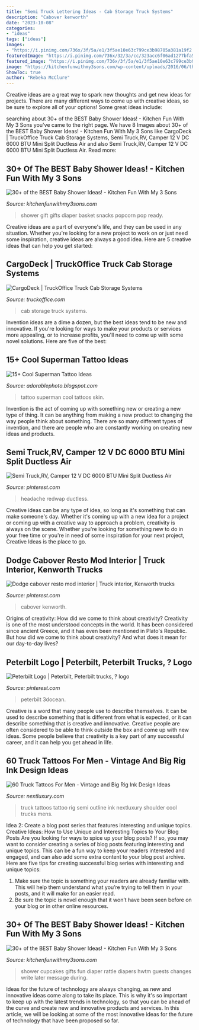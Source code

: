 ```yaml
---
title: "Semi Truck Lettering Ideas - Cab Storage Truck Systems"
description: "Cabover kenworth"
date: "2023-10-08"
categories:
- "ideas"
tags: ["ideas"]
images:
- "https://i.pinimg.com/736x/3f/5a/e1/3f5ae10e63c799ce3b98705a381a19f2.jpg"
featuredImage: "https://i.pinimg.com/736x/32/3a/cc/323acc6f06ad1277bfa57f63347f2b2b--interiors-classic-trucks.jpg"
featured_image: "https://i.pinimg.com/736x/3f/5a/e1/3f5ae10e63c799ce3b98705a381a19f2.jpg"
image: "https://kitchenfunwithmy3sons.com/wp-content/uploads/2016/06/the-best-baby-shower-ideas-diaper-cakes-food-gifts-13-1-680x862.jpg"
ShowToc: true
author: "Rebeka McClure"
---
```



Creative ideas are a great way to spark new thoughts and get new ideas for projects. There are many different ways to come up with creative ideas, so be sure to explore all of your options! Some great ideas include:

	

		
searching about 30+ of the BEST Baby Shower Ideas! - Kitchen Fun With My 3 Sons you've came to the right page. We have 8 Images about 30+ of the BEST Baby Shower Ideas! - Kitchen Fun With My 3 Sons like CargoDeck | TruckOffice Truck Cab Storage Systems, Semi Truck,RV, Camper 12 V DC 6000 BTU Mini Split Ductless Air and also Semi Truck,RV, Camper 12 V DC 6000 BTU Mini Split Ductless Air. Read more:
		
    
## 30+ Of The BEST Baby Shower Ideas! - Kitchen Fun With My 3 Sons

<img loading=lazy src="https://kitchenfunwithmy3sons.com/wp-content/uploads/2016/06/the-best-baby-shower-ideas-diaper-cakes-food-gifts-13-1-680x862.jpg" onerror="this.onerror=null;this.src='https://tse2.mm.bing.net/th?id=OIP.31akZIEcSSVTusIFf4RbNAHaJY&amp;pid=15.1';" alt="30+ of the BEST Baby Shower Ideas! - Kitchen Fun With My 3 Sons">

_Source: kitchenfunwithmy3sons.com_

>shower gift gifts diaper basket snacks popcorn pop ready. 

	

Creative ideas are a part of everyone's life, and they can be used in any situation. Whether you're looking for a new project to work on or just need some inspiration, creative ideas are always a good idea. Here are 5 creative ideas that can help you get started: 

    
## CargoDeck | TruckOffice Truck Cab Storage Systems

<img loading=lazy src="https://www.truckoffice.com/wp-content/uploads/2016-01-23-23.50.44-465x620.jpg" onerror="this.onerror=null;this.src='https://tse3.mm.bing.net/th?id=OIP.7A8Oy0qC6YgQcMJLf-8-oAAAAA&amp;pid=15.1';" alt="CargoDeck | TruckOffice Truck Cab Storage Systems">

_Source: truckoffice.com_

>cab storage truck systems. 

	

Invention ideas are a dime a dozen, but the best ideas tend to be new and innovative. If you're looking for ways to make your products or services more appealing, or to increase profits, you'll need to come up with some novel solutions. Here are five of the best: 

    
## 15+ Cool Superman Tattoo Ideas

<img loading=lazy src="http://4.bp.blogspot.com/-LduwHEf1RG0/U_kAnsRytkI/AAAAAAAAFhU/YqWYn3Eoujs/s1600/superman+tattoo+ripping+through+skin.jpg" onerror="this.onerror=null;this.src='https://tse2.mm.bing.net/th?id=OIP.IgWEnczbtSMng6IeTploRQHaJ6&amp;pid=15.1';" alt="15+ Cool Superman Tattoo Ideas">

_Source: adorablephoto.blogspot.com_

>tattoo superman cool tattoos skin. 

	

Invention is the act of coming up with something new or creating a new type of thing. It can be anything from making a new product to changing the way people think about something. There are so many different types of invention, and there are people who are constantly working on creating new ideas and products.

    
## Semi Truck,RV, Camper 12 V DC 6000 BTU Mini Split Ductless Air

<img loading=lazy src="https://i.pinimg.com/736x/1a/84/6c/1a846c1504721b691c9631b88ab109b2.jpg" onerror="this.onerror=null;this.src='https://tse4.mm.bing.net/th?id=OIP.pWTdVZYlYA6JigakQTyGXQAAAA&amp;pid=15.1';" alt="Semi Truck,RV, Camper 12 V DC 6000 BTU Mini Split Ductless Air">

_Source: pinterest.com_

>headache redwap ductless. 

	

Creative ideas can be any type of idea, so long as it's something that can make someone's day. Whether it's coming up with a new idea for a project or coming up with a creative way to approach a problem, creativity is always on the scene. Whether you're looking for something new to do in your free time or you're in need of some inspiration for your next project, Creative Ideas is the place to go.

    
## Dodge Cabover Resto Mod Interior | Truck Interior, Kenworth Trucks

<img loading=lazy src="https://i.pinimg.com/736x/32/3a/cc/323acc6f06ad1277bfa57f63347f2b2b--interiors-classic-trucks.jpg" onerror="this.onerror=null;this.src='https://tse4.mm.bing.net/th?id=OIP.xQAqFzRudnwZ20gaaT2HGAHaFj&amp;pid=15.1';" alt="Dodge cabover resto mod interior | Truck interior, Kenworth trucks">

_Source: pinterest.com_

>cabover kenworth. 

	

Origins of creativity: How did we come to think about creativity?
Creativity is one of the most understood concepts in the world. It has been considered since ancient Greece, and it has even been mentioned in Plato's Republic. But how did we come to think about creativity? And what does it mean for our day-to-day lives?

    
## Peterbilt Logo | Peterbilt, Peterbilt Trucks, ? Logo

<img loading=lazy src="https://i.pinimg.com/736x/3f/5a/e1/3f5ae10e63c799ce3b98705a381a19f2.jpg" onerror="this.onerror=null;this.src='https://tse1.mm.bing.net/th?id=OIP.LRT2gJwnuG38SYi1uJGgBgHaEX&amp;pid=15.1';" alt="Peterbilt Logo | Peterbilt, Peterbilt trucks, ? logo">

_Source: pinterest.com_

>peterbilt 3docean. 

	

Creative is a word that many people use to describe themselves. It can be used to describe something that is different from what is expected, or it can describe something that is creative and innovative. Creative people are often considered to be able to think outside the box and come up with new ideas. Some people believe that creativity is a key part of any successful career, and it can help you get ahead in life.

    
## 60 Truck Tattoos For Men - Vintage And Big Rig Ink Design Ideas

<img loading=lazy src="http://nextluxury.com/wp-content/uploads/black-ink-outline-mens-semi-truck-back-of-shoulder-tattoo.jpg" onerror="this.onerror=null;this.src='https://tse1.mm.bing.net/th?id=OIP.3Fwh-72iwxc8aZSWND15_gHaHa&amp;pid=15.1';" alt="60 Truck Tattoos For Men - Vintage and Big Rig Ink Design Ideas">

_Source: nextluxury.com_

>truck tattoos tattoo rig semi outline ink nextluxury shoulder cool trucks mens. 

	

Idea 2: Create a blog post series that features interesting and unique topics.
Creative Ideas: How to Use Unique and Interesting Topics to Your Blog Posts 
Are you looking for ways to spice up your blog posts? If so, you may want to consider creating a series of blog posts featuring interesting and unique topics. This can be a fun way to keep your readers interested and engaged, and can also add some extra content to your blog post archive. Here are five tips for creating successful blog series with interesting and unique topics:

1. Make sure the topic is something your readers are already familiar with. This will help them understand what you’re trying to tell them in your posts, and it will make for an easier read.
2. Be sure the topic is novel enough that it won’t have been seen before on your blog or in other online resources.

    
## 30+ Of The BEST Baby Shower Ideas! - Kitchen Fun With My 3 Sons

<img loading=lazy src="https://kitchenfunwithmy3sons.com/wp-content/uploads/2016/06/the-best-baby-shower-ideas-diaper-cakes-food-gifts-31-680x907.jpg" onerror="this.onerror=null;this.src='https://tse1.mm.bing.net/th?id=OIP.2tfaIuxYELFTXXtaWu_P9AHaJ4&amp;pid=15.1';" alt="30+ of the BEST Baby Shower Ideas! - Kitchen Fun With My 3 Sons">

_Source: kitchenfunwithmy3sons.com_

>shower cupcakes gifts fun diaper rattle diapers hwtm guests changes write later message during. 

	

Ideas for the future of technology are always changing, as new and innovative ideas come along to take its place. This is why it's so important to keep up with the latest trends in technology, so that you can be ahead of the curve and create new and innovative products and services. In this article, we will be looking at some of the most innovative ideas for the future of technology that have been proposed so far.

